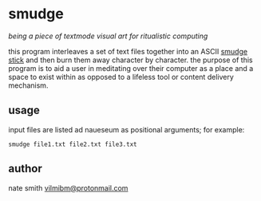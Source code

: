 # smudge

_being a piece of textmode visual art for ritualistic computing_

this program interleaves a set of text files together into an ASCII [smudge stick](https://en.wikipedia.org/wiki/Smudging) and then burn them away character by character. the purpose of this program is to aid a user in meditating over their computer as a place and a space to exist within as opposed to a lifeless tool or content delivery mechanism.

## usage

input files are listed ad naueseum as positional arguments; for example:

```
smudge file1.txt file2.txt file3.txt
```

## author

nate smith <vilmibm@protonmail.com>
